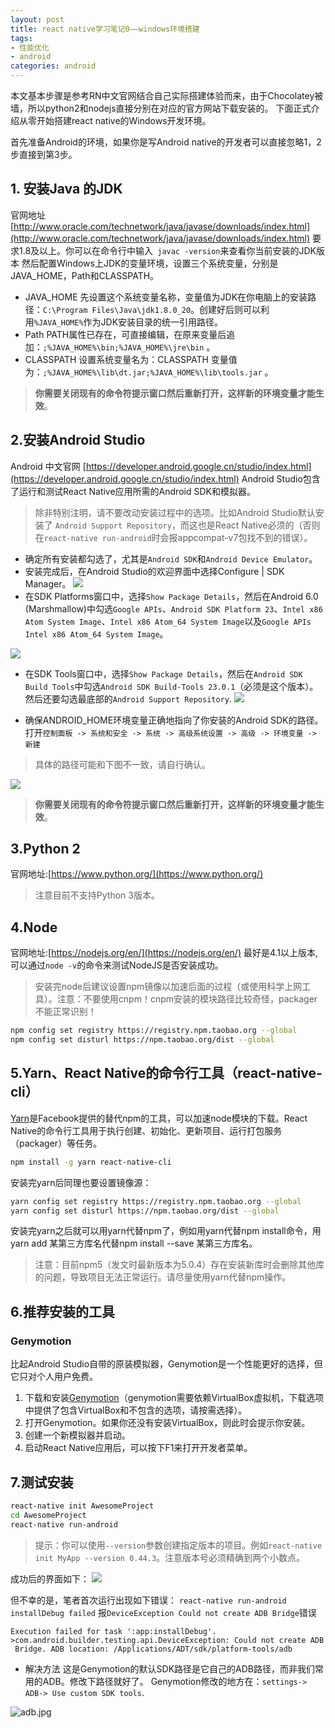 ```yaml
---
layout: post
title: react native学习笔记0——windows环境搭建
tags:
- 性能优化
- android
categories: android
---
```


本文基本步骤是参考RN中文官网结合自己实际搭建体验而来，由于Chocolatey被墙，所以python2和nodejs直接分别在对应的官方网站下载安装的。
下面正式介绍从零开始搭建react native的Windows开发环境。

首先准备Android的环境，如果你是写Android native的开发者可以直接忽略1，2步直接到第3步。
## 1. 安装Java 的JDK
官网地址[http://www.oracle.com/technetwork/java/javase/downloads/index.html](http://www.oracle.com/technetwork/java/javase/downloads/index.html)
要求1.8及以上。你可以在命令行中输入``` javac -version```来查看你当前安装的JDK版本
然后配置Windows上JDK的变量环境，设置三个系统变量，分别是JAVA_HOME，Path和CLASSPATH。
* JAVA_HOME
先设置这个系统变量名称，变量值为JDK在你电脑上的安装路径：```C:\Program Files\Java\jdk1.8.0_20```。创建好后则可以利用```%JAVA_HOME%```作为JDK安装目录的统一引用路径。
* Path
PATH属性已存在，可直接编辑，在原来变量后追加：```;%JAVA_HOME%\bin;%JAVA_HOME%\jre\bin``` 。
* CLASSPATH 
设置系统变量名为：CLASSPATH  变量值为：```;%JAVA_HOME%\lib\dt.jar;%JAVA_HOME%\lib\tools.jar``` 。

> **你需要关闭现有的命令符提示窗口然后重新打开，这样新的环境变量才能生效**。  

## 2.安装Android Studio
Android 中文官网
[https://developer.android.google.cn/studio/index.html](https://developer.android.google.cn/studio/index.html)
Android Studio包含了运行和测试React Native应用所需的Android SDK和模拟器。

> 除非特别注明，请不要改动安装过程中的选项。比如Android Studio默认安装了 ```Android Support Repository```，而这也是React Native必须的（否则在```react-native run-android```时会报appcompat-v7包找不到的错误）。

* 确定所有安装都勾选了，尤其是```Android SDK```和```Android Device Emulator```。
* 安装完成后，在Android Studio的欢迎界面中选择Configure | SDK Manager。
![](http://upload-images.jianshu.io/upload_images/7285940-5c2dbe2de08224f6.png?imageMogr2/auto-orient/strip%7CimageView2/2/w/1240)
* 在SDK Platforms窗口中，选择```Show Package Details```，然后在Android 6.0 (Marshmallow)中勾选```Google APIs```、```Android SDK Platform 23```、```Intel x86 Atom System Image```、```Intel x86 Atom_64 System Image```以及```Google APIs Intel x86 Atom_64 System Image```。

![](http://upload-images.jianshu.io/upload_images/7285940-442f507967b1202e.png)
* 在SDK Tools窗口中，选择```Show Package Details```，然后在```Android SDK Build Tools```中勾选```Android SDK Build-Tools 23.0.1```（必须是这个版本）。然后还要勾选最底部的```Android Support Repository```.
![](http://upload-images.jianshu.io/upload_images/7285940-895a41d9031e51f3.png?imageMogr2/auto-orient/strip%7CimageView2/2/w/1240)

* 确保ANDROID_HOME环境变量正确地指向了你安装的Android SDK的路径。
打开```控制面板 -> 系统和安全 -> 系统 -> 高级系统设置 -> 高级 -> 环境变量 -> 新建```
> 具体的路径可能和下图不一致，请自行确认。

![](http://upload-images.jianshu.io/upload_images/7285940-5be24903017d1e59.png?imageMogr2/auto-orient/strip%7CimageView2/2/w/1240)

> **你需要关闭现有的命令符提示窗口然后重新打开，这样新的环境变量才能生效**。

## 3.Python 2
官网地址:[https://www.python.org/](https://www.python.org/)
> 注意目前不支持Python 3版本。

## 4.Node
官网地址:[https://nodejs.org/en/](https://nodejs.org/en/)
最好是4.1以上版本,可以通过```node -v```的命令来测试NodeJS是否安装成功。
> 安装完node后建议设置npm镜像以加速后面的过程（或使用科学上网工具）。注意：不要使用cnpm！cnpm安装的模块路径比较奇怪，packager不能正常识别！

```sh
npm config set registry https://registry.npm.taobao.org --global
npm config set disturl https://npm.taobao.org/dist --global
```

## 5.Yarn、React Native的命令行工具（react-native-cli）
[Yarn](http://yarnpkg.com/)是Facebook提供的替代npm的工具，可以加速node模块的下载。React Native的命令行工具用于执行创建、初始化、更新项目、运行打包服务（packager）等任务。
```sh
npm install -g yarn react-native-cli
```
安装完yarn后同理也要设置镜像源：
```sh
yarn config set registry https://registry.npm.taobao.org --global
yarn config set disturl https://npm.taobao.org/dist --global
```
安装完yarn之后就可以用yarn代替npm了，例如用yarn代替npm install命令，用yarn add 某第三方库名代替npm install --save 某第三方库名。
> 注意：目前npm5（发文时最新版本为5.0.4）存在安装新库时会删除其他库的问题，导致项目无法正常运行。请尽量使用yarn代替npm操作。

## 6.推荐安装的工具
### Genymotion
比起Android Studio自带的原装模拟器，Genymotion是一个性能更好的选择，但它只对个人用户免费。
1. 下载和安装[Genymotion](https://www.genymotion.com/download)（genymotion需要依赖VirtualBox虚拟机，下载选项中提供了包含VirtualBox和不包含的选项，请按需选择）。
2. 打开Genymotion。如果你还没有安装VirtualBox，则此时会提示你安装。
3. 创建一个新模拟器并启动。
4. 启动React Native应用后，可以按下F1来打开开发者菜单。

## 7.测试安装
```sh
react-native init AwesomeProject
cd AwesomeProject
react-native run-android
```
> 提示：你可以使用```--version```参数创建指定版本的项目。例如```react-native init MyApp --version 0.44.3```。注意版本号必须精确到两个小数点。

成功后的界面如下：
![](http://upload-images.jianshu.io/upload_images/7285940-8a8fe4f8774e11a5.jpg?imageMogr2/auto-orient/strip%7CimageView2/2/w/1240)

但不幸的是，笔者首次运行出现如下错误：
```react-native run-android installDebug failed``` 报```DeviceException Could not create ADB Bridge```错误
``` 
Execution failed for task ':app:installDebug'.  
>com.android.builder.testing.api.DeviceException: Could not create ADB 
 Bridge. ADB location: /Applications/ADT/sdk/platform-tools/adb  
```
* 解决方法
这是Genymotion的默认SDK路径是它自己的ADB路径，而非我们常用的ADB。修改下路径就好了。
Genymotion修改的地方在：```settings-> ADB-> Use custom SDK tools```.

![adb.jpg](http://upload-images.jianshu.io/upload_images/7285940-4bc15d0683af1877.jpg?imageMogr2/auto-orient/strip%7CimageView2/2/w/1240)